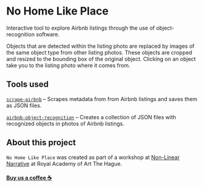 # No Home Like Place

Interactive tool to explore Airbnb listings through the use of object-recognition software.

Objects that are detected within the listing photo are replaced by images of the same object type from other listing photos. These objects are cropped and resized to the bounding box of the original object. Clicking on an object take you to the listing photo where it comes from.

## Tools used
[`scrape-airbnb`](https://github.com/nonlinearnarrative/scrape-airbnb) – Scrapes metadata from from Airbnb listings and saves them as JSON files.

[`airbnb-object-recognition`](https://github.com/nonlinearnarrative/airbnb-object-recognition) – Creates a collection of JSON files with recognized objects in photos of Airbnb listings.

## About this project
`No Home Like Place` was created as part of a workshop at [Non-Linear Narrative](https://www.kabk.nl/en/programmes/master/non-linear-narrative) at Royal Academy of Art The Hague.


#### [Buy us a coffee :coffee:](https://www.paypal.me/nonlinearnarrative)


